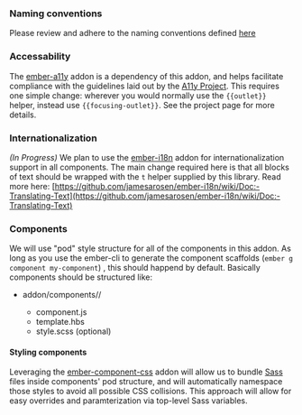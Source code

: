 ### Naming conventions

Please review and adhere to the naming conventions defined [here](http://ember-cli.com/user-guide/#naming-conventions)

### Accessability

The [ember-a11y](https://www.npmjs.com/package/ember-a11y) addon is a dependency of this addon, and helps facilitate compliance with the guidelines laid out by the [A11y Project](http://a11yproject.com/). This requires one simple change: wherever you would normally use the `{{outlet}}` helper, instead use `{{focusing-outlet}}`. See the project page for more details.

### Internationalization

_(In Progress)_ We plan to use the [ember-i18n](https://github.com/jamesarosen/ember-i18n) addon for internationalization support in all components. The main change required here is that all blocks of text should be wrapped with the `t` helper supplied by this library. Read more here: [https://github.com/jamesarosen/ember-i18n/wiki/Doc:-Translating-Text](https://github.com/jamesarosen/ember-i18n/wiki/Doc:-Translating-Text)

### Components

We will use "pod" style structure for all of the components in this addon. As long as you use the ember-cli to generate the component scaffolds (`ember g component my-component`) , this should happend by default. Basically components should be structured like:

- addon/components/<name>/
  - component.js
  - template.hbs
  - style.scss (optional)

#### Styling components

Leveraging the [ember-component-css](https://github.com/ebryn/ember-component-css) addon will allow us to bundle [Sass](http://sass-lang.com/) files inside components' pod structure, and will automatically namespace those styles to avoid all possible CSS collisions. This approach will allow for easy overrides and paramterization via top-level Sass variables.
